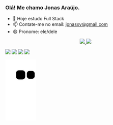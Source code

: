 ### Olá! Me chamo Jonas Araújo.


- 🌱 Hoje estudo Full Stack
- 📫 Contate-me no email: jonasxv@gmail.com
- 😄 Pronome: ele/dele


<div align="center">
  <a href="https://github.com/araujojonass">
  <img height="180em" src="https://github-readme-stats.vercel.app/api?username=araujojonass&show_icons=true&theme=dark&include_all_commits=true&count_private=true"/>
  <img height="180em" src="https://github-readme-stats.vercel.app/api/top-langs/?username=araujojonass&layout=compact&langs_count=7&theme=dark"/>
</div>
 
<div>  
  
  <a href="https://www.youtube.com/channel/UC6MYVH8ugD-zfEvgcneWAgw" target="_blank"><img src="https://img.shields.io/badge/YouTube-FF0000?style=for-the-badge&logo=youtube&logoColor=white" target="_blank"></a>
  <a href="https://www.instagram.com/araujojonass/" target="_blank"><img src="https://img.shields.io/badge/-Instagram-%23E4405F?style=for-the-badge&logo=instagram&logoColor=white" target="_blank"></a>
  <a href = "mailto:jonasxv@gmail.com"><img src="https://img.shields.io/badge/-Gmail-%23333?style=for-the-badge&logo=gmail&logoColor=white" target="_blank"></a>
  <a href="https://www.linkedin.com/in/jonas-araujo-962b961b5/" target="_blank"><img src="https://img.shields.io/badge/-LinkedIn-%230077B5?style=for-the-badge&logo=linkedin&logoColor=white" target="_blank"></a> 
  
  ![Snake animation](https://github.com/rafaballerini/rafaballerini/blob/output/github-contribution-grid-snake.svg)
</div>
